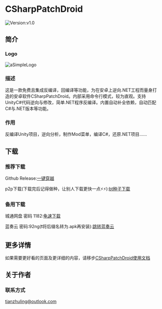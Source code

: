 # CSharpPatchDroid 
![Version:v1.0](https://img.shields.io/badge/version-v1.0-blue
)
## 简介
### Logo
![aSimpleLogo](https://tianzhuling.github.io/CSharpPatchDroid/v1.0/doc/icon.png)
### 描述
这是一款免费且集成反编译，回编译等功能，为在安卓上逆向.NET工程而量身打造的安卓软件CSharpPatchDroid。内部采用命令行模式，较为直观。支持UnityC#代码逆向与修改，简单.NET程序反编译。内置自动补全依赖，自动匹配C#与.NET版本等功能。
### 作用
反编译Unity项目，逆向分析，制作Mod菜单，编译C#，还原.NET项目……
## 下载
### 推荐下载
Github Release:[一键穿越](https://github.com/tianzhuling/CSharpPatchDroid/releases/tag/v1.0)

p2p下载(下载完后记得做种，让别人下载更快一点⚡⚡):[bt种子下载](https://tianzhuling.github.io/CSharpPatchDroid/v1.0/p2p/CSharpPatchDroid_v1.0_arm64.torrent)
### 备用下载
城通网盘 密码 1182:[龟速下载](https://url72.ctfile.com/f/65372172-8416126722-bc39a2?p=1182) 

蓝奏云 密码:92ng(❗将后缀名转为.apk再安装):[跳转蓝奏云](https://wwgc.lanzn.com/b01391wlyd)
## 更多详情
如果需要更好看的页面及更详细的内容，请移步[CSharpPatchDroid使用文档](https://tianzhuling.github.io/CSharpPatchDroid/v1.0/doc/index.html)
## 关于作者
### 联系方式
tianzhuling@outlook.com
